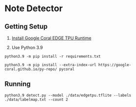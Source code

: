 # Note Detector

## Getting Setup

1. [Install Google Coral EDGE TPU Runtime](https://coral.ai/docs/accelerator/get-started/#runtime-on-windows)

1. Use Python 3.9

```
python3.9 -m pip install -r requirements.txt
```

```
python3.9 -m pip install --extra-index-url https://google-coral.github.io/py-repo/ pycoral
```

## Running

```
python3.9 detect.py --model ./data/edgetpu.tflite --labels ./data/labelmap.txt --count 2
```
